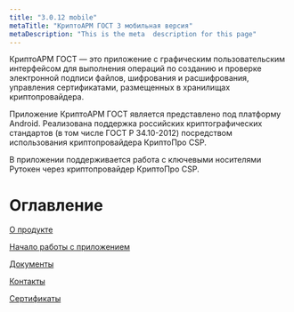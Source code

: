 ```yaml
---
title: "3.0.12 mobile"
metaTitle: "КриптоАРМ ГОСТ 3 мобильная версия"
metaDescription: "This is the meta  description for this page"
---
```


КриптоАРМ ГОСТ — это приложение с графическим пользовательским интерфейсом для выполнения операций по созданию и проверке электронной подписи файлов, шифрования и расшифрования, управления сертификатами, размещенных в хранилищах криптопровайдера.

Приложение КриптоАРМ ГОСТ является представлено под платформу Android. Реализована поддержка российских криптографических стандартов (в том числе ГОСТ Р 34.10-2012) посредством использования криптопровайдера КриптоПро CSP.

В приложении поддерживается работа с ключевыми носителями Рутокен через криптопровайдер КриптоПро CSP.

# Оглавление

[О продукте](https://docs.cryptoarm.ru/30-v3.0.12/001-about)  

[Начало работы с приложением](https://docs.cryptoarm.ru/30-v3.0.12/002-installation)  

[Документы](https://docs.cryptoarm.ru/30-v3.0.12/005-documents)  

[Контакты](https://docs.cryptoarm.ru/30-v3.0.12/007-contacts)  

[Сертификаты](https://docs.cryptoarm.ru/30-v3.0.12/009-certs)  

